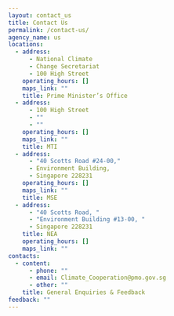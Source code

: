 ```yaml
---
layout: contact_us
title: Contact Us
permalink: /contact-us/
agency_name: us
locations:
  - address:
      - National Climate
      - Change Secretariat
      - 100 High Street
    operating_hours: []
    maps_link: ""
    title: Prime Minister’s Office
  - address:
      - 100 High Street
      - ""
      - ""
    operating_hours: []
    maps_link: ""
    title: MTI
  - address:
      - "40 Scotts Road #24-00,"
      - Environment Building,
      - Singapore 228231
    operating_hours: []
    maps_link: ""
    title: MSE
  - address:
      - "40 Scotts Road, "
      - "Environment Building #13-00, "
      - Singapore 228231
    title: NEA
    operating_hours: []
    maps_link: ""
contacts:
  - content:
      - phone: ""
      - email: Climate_Cooperation@pmo.gov.sg
      - other: ""
    title: General Enquiries & Feedback
feedback: ""
---
```

